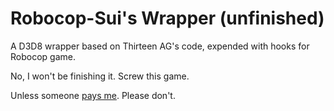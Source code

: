 # Robocop-Sui's Wrapper (unfinished)

A D3D8 wrapper based on Thirteen AG's code, expended with hooks for Robocop game.

No, I won't be finishing it. Screw this game.

Unless someone [pays me](https://streamlabs.com/suicidemachine). Please don't.
